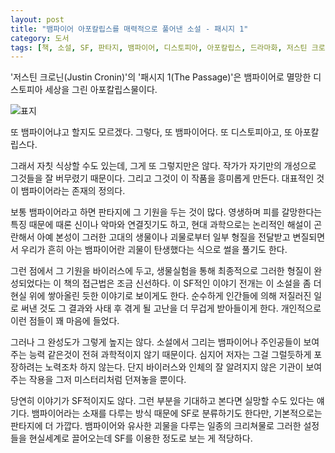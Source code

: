 ```yaml
---
layout: post
title: "뱀파이어 아포칼립스를 매력적으로 풀어낸 소설 - 패시지 1"
category: 도서
tags: [책, 소설, SF, 판타지, 뱀파이어, 디스토피아, 아포칼립스, 드라마화, 저스틴 크로닌, 송섬별, 아르테, 북이십일, 서평]
---
```


'저스틴 크로닌(Justin Cronin)'의
'패시지 1(The Passage)'은
뱀파이어로 멸망한 디스토피아 세상을 그린 아포칼립스물이다.

![표지](https://lh3.googleusercontent.com/-lajG3NLOqC71IK_JCzQ8ycdbogoN1k3qqgkb-gqX-20a9TtfRYRmSkAwkYUbCXO8S50TZHXe6luPw=s480)

또 뱀파이어냐고 할지도 모르겠다.
그렇다, 또 뱀파이어다.
또 디스토피아고, 또 아포칼립스다.

그래서 자칫 식상할 수도 있는데,
그게 또 그렇지만은 않다.
작가가 자기만의 개성으로 그것들을 잘 버무렸기 때문이다.
그리고 그것이 이 작품을 흥미롭게 만든다.
대표적인 것이 뱀파이어라는 존재의 정의다.

보통 뱀파이어라고 하면 판타지에 그 기원을 두는 것이 많다.
영생하며 피를 갈망한다는 특징 때문에 때론 신이나 악마와 연결짓기도 하고,
현대 과학으로는 논리적인 해설이 곤란해서 아예 본성이 그러한 고대의 생물이나 괴물로부터
일부 형질을 전달받고 변질되면서 우리가 흔히 아는 뱀파이어란 괴물이 탄생했다는 식으로 썰을 풀기도 한다.

그런 점에서 그 기원을 바이러스에 두고,
생물실험을 통해 최종적으로 그러한 형질이 완성되었다는 이 책의 접근법은 조금 신선하다.
이 SF적인 이야기 전개는 이 소설을 좀 더 현실 위에 쌓아올린 듯한 이야기로 보이게도 한다.
순수하게 인간들에 의해 저질러진 일로 써낸 것도
그 결과와 사태 후 겪게 될 고난을 더 무겁게 받아들이게 한다.
개인적으로 이런 점들이 꽤 마음에 들었다.

그러나 그 완성도가 그렇게 높지는 않다.
소설에서 그리는 뱀파이어나 주인공들이 보여주는 능력 같은것이 전혀 과학적이지 않기 때문이다.
심지어 저자는 그걸 그럴듯하게 포장하려는 노력조차 하지 않는다.
단지 바이러스와 인체의 잘 알려지지 않은 기관이 보여주는 작용을 그저 미스터리처럼 던져놓을 뿐이다.

당연히 이야기가 SF적이지도 않다.
그런 부분을 기대하고 본다면 실망할 수도 있다는 얘기다.
뱀파이어라는 소재를 다루는 방식 때문에 SF로 분류하기도 한다만,
기본적으로는 판타지에 더 가깝다.
뱀파이어와 유사한 괴물을 다루는 일종의 크리쳐물로
그러한 설정들을 현실세계로 끌어오는데 SF를 이용한 정도로 보는 게 적당하다.
